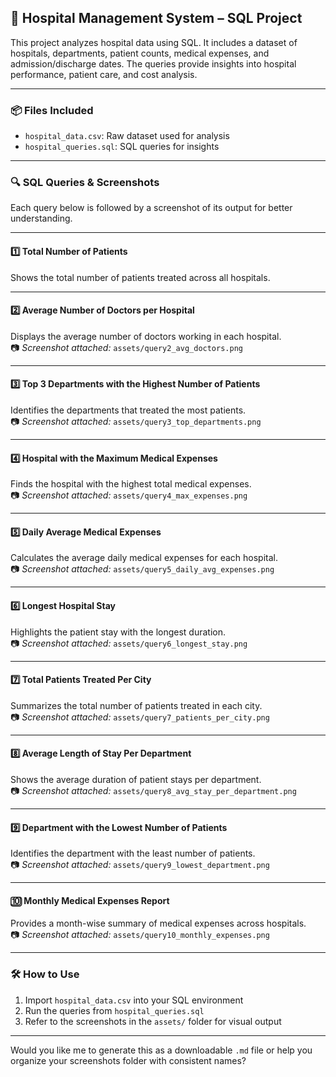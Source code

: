 
## 🏥 Hospital Management System – SQL Project

This project analyzes hospital data using SQL. It includes a dataset of hospitals, departments, patient counts, medical expenses, and admission/discharge dates. The queries provide insights into hospital performance, patient care, and cost analysis.

---

### 📦 Files Included

- `hospital_data.csv`: Raw dataset used for analysis  
- `hospital_queries.sql`: SQL queries for insights  

---

### 🔍 SQL Queries & Screenshots

Each query below is followed by a screenshot of its output for better understanding.

---

#### 1️⃣ Total Number of Patients  
Shows the total number of patients treated across all hospitals.  


---

#### 2️⃣ Average Number of Doctors per Hospital  
Displays the average number of doctors working in each hospital.  
📷 *Screenshot attached:* `assets/query2_avg_doctors.png`

---

#### 3️⃣ Top 3 Departments with the Highest Number of Patients  
Identifies the departments that treated the most patients.  
📷 *Screenshot attached:* `assets/query3_top_departments.png`

---

#### 4️⃣ Hospital with the Maximum Medical Expenses  
Finds the hospital with the highest total medical expenses.  
📷 *Screenshot attached:* `assets/query4_max_expenses.png`

---

#### 5️⃣ Daily Average Medical Expenses  
Calculates the average daily medical expenses for each hospital.  
📷 *Screenshot attached:* `assets/query5_daily_avg_expenses.png`

---

#### 6️⃣ Longest Hospital Stay  
Highlights the patient stay with the longest duration.  
📷 *Screenshot attached:* `assets/query6_longest_stay.png`

---

#### 7️⃣ Total Patients Treated Per City  
Summarizes the total number of patients treated in each city.  
📷 *Screenshot attached:* `assets/query7_patients_per_city.png`

---

#### 8️⃣ Average Length of Stay Per Department  
Shows the average duration of patient stays per department.  
📷 *Screenshot attached:* `assets/query8_avg_stay_per_department.png`

---

#### 9️⃣ Department with the Lowest Number of Patients  
Identifies the department with the least number of patients.  
📷 *Screenshot attached:* `assets/query9_lowest_department.png`

---

#### 🔟 Monthly Medical Expenses Report  
Provides a month-wise summary of medical expenses across hospitals.  
📷 *Screenshot attached:* `assets/query10_monthly_expenses.png`

---

### 🛠️ How to Use

1. Import `hospital_data.csv` into your SQL environment  
2. Run the queries from `hospital_queries.sql`  
3. Refer to the screenshots in the `assets/` folder for visual output  

---

Would you like me to generate this as a downloadable `.md` file or help you organize your screenshots folder with consistent names?

